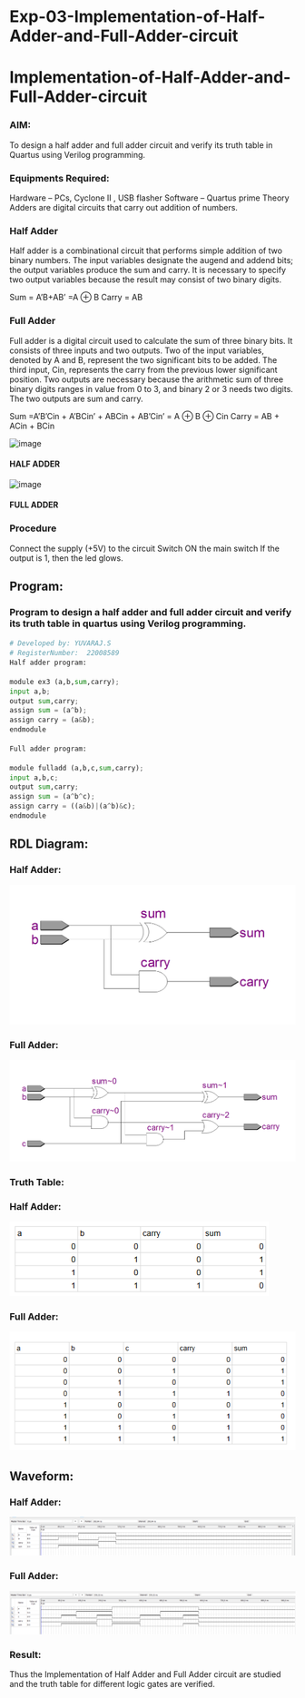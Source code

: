 # Exp-03-Implementation-of-Half-Adder-and-Full-Adder-circuit

# Implementation-of-Half-Adder-and-Full-Adder-circuit
### AIM:
To design a half adder and full adder circuit and verify its truth table in Quartus using Verilog programming.

### Equipments Required:
Hardware – PCs, Cyclone II , USB flasher
Software – Quartus prime
Theory
Adders are digital circuits that carry out addition of numbers.

### Half Adder
Half adder is a combinational circuit that performs simple addition of two binary numbers. The input variables designate the augend and addend bits; the output variables produce the sum and carry. It is necessary to specify two output variables because the result may consist of two binary digits.

Sum = A’B+AB’ =A ⊕ B Carry = AB

### Full Adder
Full adder is a digital circuit used to calculate the sum of three binary bits. It consists of three inputs and two outputs. Two of the input variables, denoted by A and B, represent the two significant bits to be added. The third input, Cin, represents the carry from the previous lower significant position. Two outputs are necessary because the arithmetic sum of three binary digits ranges in value from 0 to 3, and binary 2 or 3 needs two digits. The two outputs are sum and carry.

Sum =A’B’Cin + A’BCin’ + ABCin + AB’Cin’ = A ⊕ B ⊕ Cin Carry = AB + ACin + BCin

 ![image](https://user-images.githubusercontent.com/36288975/163552156-a13e5a56-c638-4110-97d9-8896907c8d25.png)

#### HALF ADDER 


![image](https://user-images.githubusercontent.com/36288975/163552057-b3547877-6d07-45b4-b7e0-bcfebfad9e1d.png)

#### FULL ADDER 

### Procedure

Connect the supply (+5V) to the circuit
Switch ON the main switch
If the output is 1, then the led glows.
## Program:
### Program to design a half adder and full adder circuit and verify its truth table in quartus using Verilog programming.
```py
# Developed by: YUVARAJ.S
# RegisterNumber:  22008589
Half adder program:

module ex3 (a,b,sum,carry);
input a,b;
output sum,carry;
assign sum = (a^b);
assign carry = (a&b);
endmodule

Full adder program:

module fulladd (a,b,c,sum,carry);
input a,b,c;
output sum,carry;
assign sum = (a^b^c);
assign carry = ((a&b)|(a^b)&c);
endmodule

```
## RDL Diagram:
### Half Adder:
![](./digi%2012.png)
### Full Adder:
![](./digi%2022.png)
### Truth Table:
### Half Adder:
![](./13.png)
### Full Adder:
![](./digi%2023.png)
## Waveform:
### Half Adder:
![](./digi1.png)
### Full Adder:
![](./digi%2021.png)
### Result:
Thus the Implementation of Half Adder and Full Adder circuit are studied and the truth table for different logic gates are verified.
